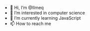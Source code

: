 - 👋 Hi, I’m @Ilmeq
- 👀 I’m interested in computer science
- 🌱 I’m currently learning JavaScript 
- 📫 How to reach me 

